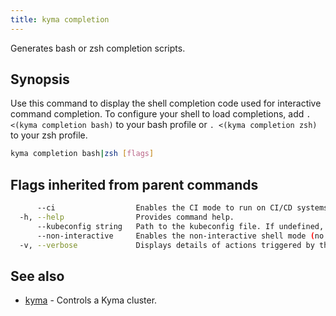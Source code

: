 ```yaml
---
title: kyma completion
---
```


Generates bash or zsh completion scripts.

## Synopsis

Use this command to display the shell completion code used for interactive command completion. 
To configure your shell to load completions, add `. <(kyma completion bash)` to your bash profile or `. <(kyma completion zsh)` to your zsh profile.


```bash
kyma completion bash|zsh [flags]
```

## Flags inherited from parent commands

```bash
      --ci                  Enables the CI mode to run on CI/CD systems. It avoids any user interaction (such as no dialog prompts) and ensures that logs are formatted properly in log files (such as no spinners for CLI steps).
  -h, --help                Provides command help.
      --kubeconfig string   Path to the kubeconfig file. If undefined, Kyma CLI uses the KUBECONFIG environment variable, or falls back "/$HOME/.kube/config".
      --non-interactive     Enables the non-interactive shell mode (no colorized output, no spinner)
  -v, --verbose             Displays details of actions triggered by the command.
```

## See also

* [kyma](#kyma-kyma)	 - Controls a Kyma cluster.

